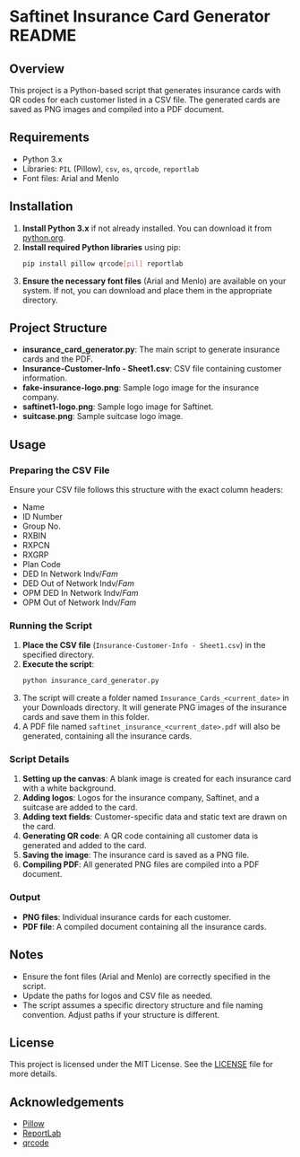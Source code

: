 # Saftinet Insurance Card Generator README

## Overview
This project is a Python-based script that generates insurance cards with QR codes for each customer listed in a CSV file. The generated cards are saved as PNG images and compiled into a PDF document.

## Requirements
- Python 3.x
- Libraries: `PIL` (Pillow), `csv`, `os`, `qrcode`, `reportlab`
- Font files: Arial and Menlo

## Installation
1. **Install Python 3.x** if not already installed. You can download it from [python.org](https://www.python.org/).
2. **Install required Python libraries** using pip:
   ```sh
   pip install pillow qrcode[pil] reportlab
   ```
3. **Ensure the necessary font files** (Arial and Menlo) are available on your system. If not, you can download and place them in the appropriate directory.

## Project Structure
- **insurance_card_generator.py**: The main script to generate insurance cards and the PDF.
- **Insurance-Customer-Info - Sheet1.csv**: CSV file containing customer information.
- **fake-insurance-logo.png**: Sample logo image for the insurance company.
- **saftinet1-logo.png**: Sample logo image for Saftinet.
- **suitcase.png**: Sample suitcase logo image.

## Usage

### Preparing the CSV File
Ensure your CSV file follows this structure with the exact column headers:
- Name
- ID Number
- Group No.
- RXBIN
- RXPCN
- RXGRP
- Plan Code
- DED In Network Indv$/Fam$
- DED Out of Network Indv$/Fam$
- OPM DED In Network Indv$/Fam$
- OPM Out of Network Indv$/Fam$

### Running the Script
1. **Place the CSV file** (`Insurance-Customer-Info - Sheet1.csv`) in the specified directory.
2. **Execute the script**:
   ```sh
   python insurance_card_generator.py
   ```
3. The script will create a folder named `Insurance_Cards_<current_date>` in your Downloads directory. It will generate PNG images of the insurance cards and save them in this folder.
4. A PDF file named `saftinet_insurance_<current_date>.pdf` will also be generated, containing all the insurance cards.

### Script Details
1. **Setting up the canvas**: A blank image is created for each insurance card with a white background.
2. **Adding logos**: Logos for the insurance company, Saftinet, and a suitcase are added to the card.
3. **Adding text fields**: Customer-specific data and static text are drawn on the card.
4. **Generating QR code**: A QR code containing all customer data is generated and added to the card.
5. **Saving the image**: The insurance card is saved as a PNG file.
6. **Compiling PDF**: All generated PNG files are compiled into a PDF document.

### Output
- **PNG files**: Individual insurance cards for each customer.
- **PDF file**: A compiled document containing all the insurance cards.

## Notes
- Ensure the font files (Arial and Menlo) are correctly specified in the script.
- Update the paths for logos and CSV file as needed.
- The script assumes a specific directory structure and file naming convention. Adjust paths if your structure is different.

## License
This project is licensed under the MIT License. See the [LICENSE](LICENSE) file for more details.

## Acknowledgements
- [Pillow](https://python-pillow.org/)
- [ReportLab](https://www.reportlab.com/)
- [qrcode](https://pypi.org/project/qrcode/)
